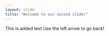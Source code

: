 ```yaml
---
layout: slide
title: "Welcome to our second slide!"
---
```

This is added text
Use the left arrow to go back!
